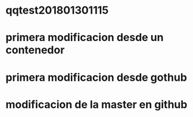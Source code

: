 # qqtest201801301115
# primera modificacion desde un contenedor
# primera modificacion desde gothub
# modificacion de la master en github
